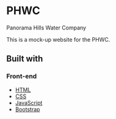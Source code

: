 # PHWC
Panorama Hills Water Company

This is a mock-up website for the PHWC.

## Built with

### Front-end

* [HTML](https://developer.mozilla.org/en-US/docs/Web/HTML)
* [CSS](https://developer.mozilla.org/en-US/docs/Web/CSS)
* [JavaScript](https://developer.mozilla.org/en-US/docs/Learn/JavaScript/First_steps/What_is_JavaScript)
* [Bootstrap](https://getbootstrap.com/)
